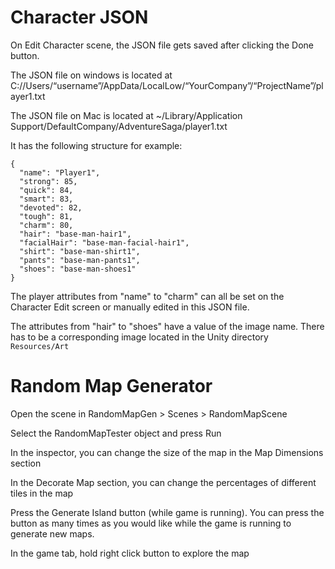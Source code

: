 # Character JSON

On Edit Character scene, the JSON file gets saved after clicking the Done button. 

The JSON file on windows is located at C://Users/“username”/AppData/LocalLow/“YourCompany”/“ProjectName”/player1.txt

The JSON file on Mac is located at ~/Library/Application Support/DefaultCompany/AdventureSaga/player1.txt

It has the following structure for example:

```
{
  "name": "Player1",
  "strong": 85,
  "quick": 84,
  "smart": 83,
  "devoted": 82,
  "tough": 81,
  "charm": 80,
  "hair": "base-man-hair1",
  "facialHair": "base-man-facial-hair1",
  "shirt": "base-man-shirt1",
  "pants": "base-man-pants1",
  "shoes": "base-man-shoes1"
}
```

The player attributes from "name" to "charm" can all be set on the Character Edit screen or manually edited in this JSON file.

The attributes from "hair" to "shoes" have a value of the image name. There has to be a corresponding image located in the Unity directory `Resources/Art`


# Random Map Generator

Open the scene in RandomMapGen > Scenes > RandomMapScene

Select the RandomMapTester object and press Run

In the inspector, you can change the size of the map in the Map Dimensions section

In the Decorate Map section, you can change the percentages of different tiles in the map

Press the Generate Island button (while game is running). You can press the button as many times as you would like while the game is running to generate new maps.

In the game tab, hold right click button to explore the map